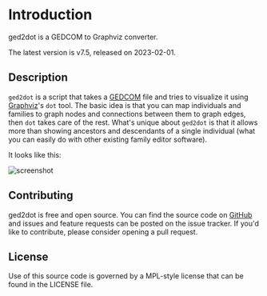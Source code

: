 # Introduction

ged2dot is a GEDCOM to Graphviz converter.

The latest version is v7.5, released on 2023-02-01.

## Description

`ged2dot` is a script that takes a [GEDCOM](http://en.wikipedia.org/wiki/GEDCOM) file and tries to
visualize it using [Graphviz](http://www.graphviz.org/)'s `dot` tool. The basic idea is that you can
map individuals and families to graph nodes and connections between them to graph edges, then `dot`
takes care of the rest. What's unique about `ged2dot` is that it allows more than showing ancestors
and descendants of a single individual (what you can easily do with other existing family editor
software).

It looks like this:

![screenshot](https://vmiklos.hu/ged2dot/tests/screenshot.png)

## Contributing

ged2dot is free and open source. You can find the source code on
[GitHub](https://github.com/vmiklos/ged2dot) and issues and feature requests can be posted on
the issue tracker. If you'd like to contribute, please consider opening a pull request.

## License

Use of this source code is governed by a MPL-style license that can be found in
the LICENSE file.
